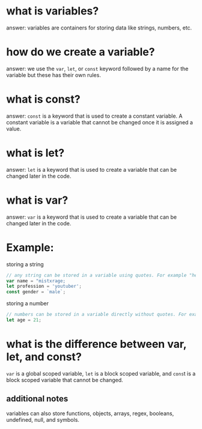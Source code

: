 # what is variables?
answer: variables are containers for storing data like strings, numbers, etc.

# how do we create a variable?
answer: we use the `var`, `let`, or `const` keyword followed by a name for the variable but these has their own rules.

# what is const?
answer: `const` is a keyword that is used to create a constant variable. A constant variable is a variable that cannot be changed once it is assigned a value.

# what is let?
answer: `let` is a keyword that is used to create a variable that can be changed later in the code.

# what is var?
answer: `var` is a keyword that is used to create a variable that can be changed later in the code.

# Example:
storing a string
```js
// any string can be stored in a variable using quotes. For example "hello", 'hello', `hello`.
var name = "mistxrage; 
let profession = 'youtuber';
const gender = `male`;
```

storing a number
```js
// numbers can be stored in a variable directly without quotes. For example 1, 2, 3, 4.5, -10, etc
let age = 21;
```

# what is the difference between var, let, and const?
`var` is a global scoped variable, `let` is a block scoped variable, and `cons`t is a block scoped variable that cannot be changed.

## additional notes
variables can also store functions, objects, arrays, regex, booleans, undefined, null, and symbols.
